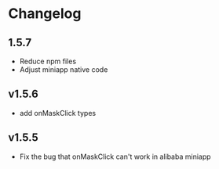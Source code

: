 # Changelog

## 1.5.7

- Reduce npm files
- Adjust miniapp native code

## v1.5.6

- add onMaskClick types

## v1.5.5

- Fix the bug that onMaskClick can't work in alibaba miniapp

